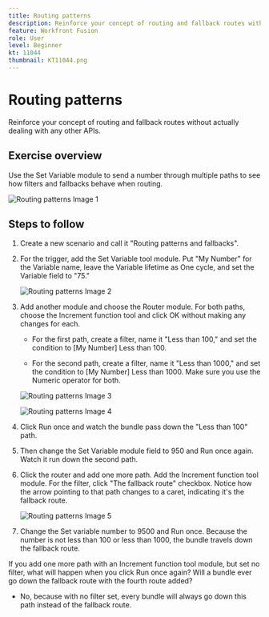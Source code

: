 ```yaml
---
title: Routing patterns
description: Reinforce your concept of routing and fallback routes without actually dealing with any other APIs.
feature: Workfront Fusion
role: User
level: Beginner
kt: 11044
thumbnail: KT11044.png
---
```


# Routing patterns

Reinforce your concept of routing and fallback routes without actually dealing with any other APIs.

## Exercise overview

Use the Set Variable module to send a number through multiple paths to see how filters and fallbacks behave when routing.

   ![Routing patterns Image 1](../12-exercises/assets/routing-patterns-walkthrough-1.png)

## Steps to follow

1. Create a new scenario and call it "Routing patterns and fallbacks".
1. For the trigger, add the Set Variable tool module. Put "My Number" for the Variable name, leave the Variable lifetime as One cycle, and set the Variable field to "75."

   ![Routing patterns Image 2](../12-exercises/assets/routing-patterns-walkthrough-2.png)

1. Add another module and choose the Router module. For both paths, choose the Increment function tool and click OK without making any changes for each.

   + For the first path, create a filter, name it "Less than 100," and set the condition to [My Number] Less than 100.

   + For the second path, create a filter, name it "Less than 1000," and set the condition to [My Number] Less than 1000. Make sure you use the Numeric operator for both.

   ![Routing patterns Image 3](../12-exercises/assets/routing-patterns-walkthrough-3.png)

   ![Routing patterns Image 4](../12-exercises/assets/routing-patterns-walkthrough-4.png)

1. Click Run once and watch the bundle pass down the "Less than 100" path.
1. Then change the Set Variable module field to 950 and Run once again. Watch it run down the second path.
1. Click the router and add one more path. Add the Increment function tool module. For the filter, click "The fallback route" checkbox. Notice how the arrow pointing to that path changes to a caret, indicating it's the fallback route.

   ![Routing patterns Image 5](../12-exercises/assets/routing-patterns-walkthrough-5.png)

1. Change the Set variable number to 9500 and Run once. Because the number is not less than 100 or less than 1000, the bundle travels down the fallback route.

If you add one more path with an Increment function tool module, but set no filter, what will happen when you click Run once again? Will a bundle ever go down the fallback route with the fourth route added?  

+ No, because with no filter set, every bundle will always go down this path instead of the fallback route.
